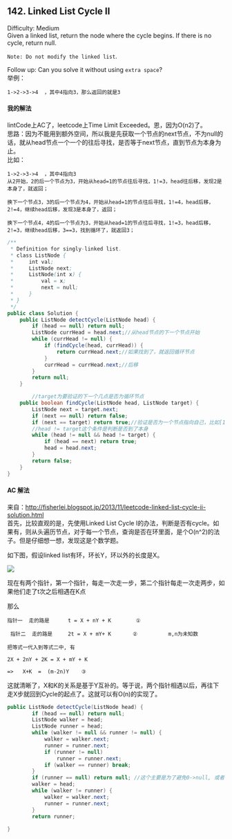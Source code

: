 ## 142. Linked List Cycle II  
Difficulty: Medium  
Given a linked list, return the node where the cycle begins. If there is no cycle, return null.

`Note: Do not modify the linked list`.

Follow up:
Can you solve it without using `extra space`?  
举例：
```
1->2->3->4  ，其中4指向3，那么返回的就是3
```


#### 我的解法
lintCode上AC了，leetcode上Time Limit Exceeded。恩，因为O(n2)了。    
思路：因为不能用到额外空间，所以我是先获取一个节点的next节点，不为null的话，就从head节点一个一个的往后寻找，是否等于next节点，直到节点为本身为止。  
比如：  
```
1->2->3->4  ，其中4指向3
从2开始，2的后一个节点为3，开始从head=1的节点往后寻找，1!=3，head往后移，发现2是本身了，就返回；

换下一个节点3，3的后一个节点为4，开始从head=1的节点往后寻找，1!=4，head后移，2!=4，继续head后移，发现3是本身了，返回；  

换下一个节点4，4的后一个节点为3，开始从head=1的节点往后寻找，1!=3，head后移，2!=3，继续head后移，3==3，找到循环了，就返回3；
```

```java
/**
 * Definition for singly-linked list.
 * class ListNode {
 *     int val;
 *     ListNode next;
 *     ListNode(int x) {
 *         val = x;
 *         next = null;
 *     }
 * }
 */
public class Solution {
    public ListNode detectCycle(ListNode head) {
        if (head == null) return null;
        ListNode currHead = head.next;//从head节点的下一个节点开始
        while (currHead != null) {
            if (findCycle(head, currHead)) {
                return currHead.next;//如果找到了，就返回循环节点
            }
            currHead = currHead.next;//后移
        }
        return null;
    }

        //target为要验证的下一个几点是否为循环节点
    public boolean findCycle(ListNode head, ListNode target) {
        ListNode next = target.next;
        if (next == null) return false;
        if (next == target) return true;//验证是否为一个节点指向自己，比如[1]，1.next=1
        //head != target这个条件是判断是否到了本身
        while (head != null && head != target) {
            if (head == next) return true;
            head = head.next;
        }
        return false;
    }
}
```

#### AC 解法
来自：http://fisherlei.blogspot.jp/2013/11/leetcode-linked-list-cycle-ii-solution.html  
首先，比较直观的是，先使用Linked List Cycle I的办法，判断是否有cycle。如果有，则从头遍历节点，对于每一个节点，查询是否在环里面，是个O(n^2)的法子。但是仔细想一想，发现这是个数学题。

如下图，假设linked list有环，环长Y，环以外的长度是X。

![](http://lh6.ggpht.com/-b2c4DQdI4ts/UpEoB_514LI/AAAAAAAAHtQ/--hO5jrtYsE/image_thumb%25255B1%25255D.png?imgmax=800)

现在有两个指针，第一个指针，每走一次走一步，第二个指针每走一次走两步，如果他们走了t次之后相遇在K点

那么  
```     
指针一  走的路是      t = X + nY + K        ①

 指针二  走的路是     2t = X + mY+ K       ②          m,n为未知数

把等式一代入到等式二中, 有

2X + 2nY + 2K = X + mY + K

=>   X+K  =  (m-2n)Y    ③
```

这就清晰了，X和K的关系是基于Y互补的。等于说，两个指针相遇以后，再往下走X步就回到Cycle的起点了。这就可以有O(n)的实现了。
```java
public ListNode detectCycle(ListNode head) {
        if (head == null) return null;
        ListNode walker = head;
        ListNode runner = head;
        while (walker != null && runner != null) {
            walker = walker.next;
            runner = runner.next;
            if (runner != null)
                runner = runner.next;
            if (walker == runner) break;
        }
        if (runner == null) return null; //这个主要是为了避免0->null, 或者0->-1->2->3->null，的情况
        walker = head;
        while (walker != runner) {
            walker = walker.next;
            runner = runner.next;
        }
        return runner;
        
}
```